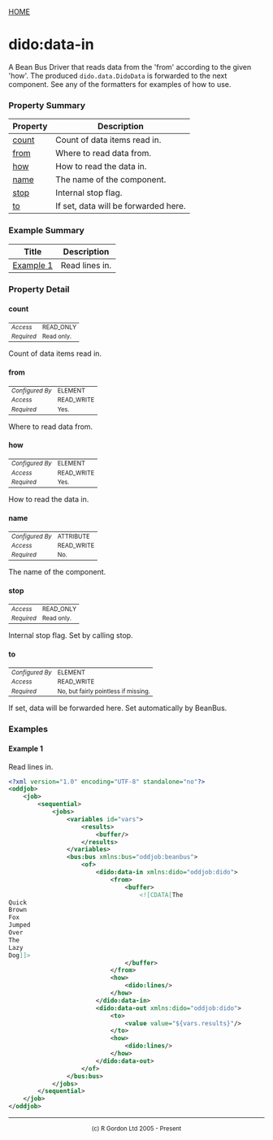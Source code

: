 [HOME](../../../README.md)
# dido:data-in

A Bean Bus Driver that reads data from the 'from' according to the
given 'how'. The produced `dido.data.DidoData` is forwarded to the next component.
See any of the formatters for examples of how to use.

### Property Summary

| Property | Description |
| -------- | ----------- |
| [count](#propertycount) | Count of data items read in. | 
| [from](#propertyfrom) | Where to read data from. | 
| [how](#propertyhow) | How to read the data in. | 
| [name](#propertyname) | The name of the component. | 
| [stop](#propertystop) | Internal stop flag. | 
| [to](#propertyto) | If set, data will be forwarded here. | 


### Example Summary

| Title | Description |
| ----- | ----------- |
| [Example 1](#example1) | Read lines in. |


### Property Detail
#### count <a name="propertycount"></a>

<table style='font-size:smaller'>
      <tr><td><i>Access</i></td><td>READ_ONLY</td></tr>
      <tr><td><i>Required</i></td><td>Read only.</td></tr>
</table>

Count of data items read in.

#### from <a name="propertyfrom"></a>

<table style='font-size:smaller'>
      <tr><td><i>Configured By</i></td><td>ELEMENT</td></tr>
      <tr><td><i>Access</i></td><td>READ_WRITE</td></tr>
      <tr><td><i>Required</i></td><td>Yes.</td></tr>
</table>

Where to read data from.

#### how <a name="propertyhow"></a>

<table style='font-size:smaller'>
      <tr><td><i>Configured By</i></td><td>ELEMENT</td></tr>
      <tr><td><i>Access</i></td><td>READ_WRITE</td></tr>
      <tr><td><i>Required</i></td><td>Yes.</td></tr>
</table>

How to read the data in.

#### name <a name="propertyname"></a>

<table style='font-size:smaller'>
      <tr><td><i>Configured By</i></td><td>ATTRIBUTE</td></tr>
      <tr><td><i>Access</i></td><td>READ_WRITE</td></tr>
      <tr><td><i>Required</i></td><td>No.</td></tr>
</table>

The name of the component.

#### stop <a name="propertystop"></a>

<table style='font-size:smaller'>
      <tr><td><i>Access</i></td><td>READ_ONLY</td></tr>
      <tr><td><i>Required</i></td><td>Read only.</td></tr>
</table>

Internal stop flag. Set by calling stop.

#### to <a name="propertyto"></a>

<table style='font-size:smaller'>
      <tr><td><i>Configured By</i></td><td>ELEMENT</td></tr>
      <tr><td><i>Access</i></td><td>READ_WRITE</td></tr>
      <tr><td><i>Required</i></td><td>No, but fairly pointless if missing.</td></tr>
</table>

If set, data will be forwarded here. Set automatically by BeanBus.


### Examples
#### Example 1 <a name="example1"></a>

Read lines in.
```xml
<?xml version="1.0" encoding="UTF-8" standalone="no"?>
<oddjob>
    <job>
        <sequential>
            <jobs>
                <variables id="vars">
                    <results>
                        <buffer/>
                    </results>
                </variables>
                <bus:bus xmlns:bus="oddjob:beanbus">
                    <of>
                        <dido:data-in xmlns:dido="oddjob:dido">
                            <from>
                                <buffer>
                                    <![CDATA[The
Quick
Brown
Fox
Jumped
Over
The
Lazy
Dog]]>
                                </buffer>
                            </from>
                            <how>
                                <dido:lines/>
                            </how>
                        </dido:data-in>
                        <dido:data-out xmlns:dido="oddjob:dido">
                            <to>
                                <value value="${vars.results}"/>
                            </to>
                            <how>
                                <dido:lines/>
                            </how>
                        </dido:data-out>
                    </of>
                </bus:bus>
            </jobs>
        </sequential>
    </job>
</oddjob>
```



-----------------------

<div style='font-size: smaller; text-align: center;'>(c) R Gordon Ltd 2005 - Present</div>
